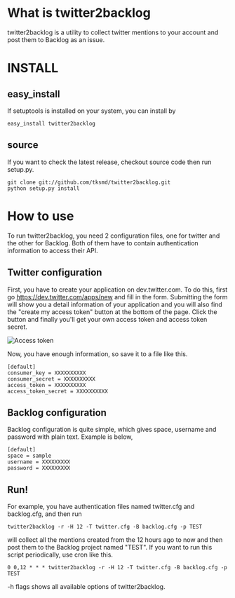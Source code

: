 # What is twitter2backlog

twitter2backlog is a utility to collect twitter mentions to your account
and post them to Backlog as an issue.


# INSTALL

## easy_install

If setuptools is installed on your system, you can install by

    easy_install twitter2backlog

## source

If you want to check the latest release, checkout source code then run setup.py.

    git clone git://github.com/tksmd/twitter2backlog.git
    python setup.py install

# How to use

To run twitter2backlog, you need 2 configuration files, one for twitter and the other for Backlog.
Both of them have to contain authentication information to access their API.

## Twitter configuration

First, you have to create your application on dev.twitter.com.
To do this, first go https://dev.twitter.com/apps/new and fill in the form.
Submitting the form will show you a detail information of your application
and you will also find the "create my access token" button at the bottom of the page.
Click the button and finally you'll get your own access token and access token secret.

![Access token](https://cacoo.com/diagrams/VPIA0D2s6Kp98LFI-2DD38.png)

Now, you have enough information, so save it to a file like this.

    [default]
    consumer_key = XXXXXXXXXX
    consumer_secret = XXXXXXXXXX
    access_token = XXXXXXXXXX
    access_token_secret = XXXXXXXXXX

## Backlog configuration

Backlog configuration is quite simple, which gives
space, username and password with plain text. 
Example is below,

    [default]
    space = sample
    username = XXXXXXXXX
    password = XXXXXXXXX

## Run!

For example, you have authentication files named twitter.cfg 
and backlog.cfg, and then run

    twitter2backlog -r -H 12 -T twitter.cfg -B backlog.cfg -p TEST

will collect all the mentions created from the 12 hours ago to now 
and then post them to the Backlog project named "TEST".
If you want to run this script periodically, use cron like this. 

    0 0,12 * * * twitter2backlog -r -H 12 -T twitter.cfg -B backlog.cfg -p TEST

-h flags shows all available options of twitter2backlog.